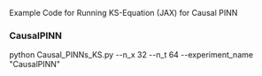 Example Code for Running KS-Equation (JAX) for Causal PINN

### CausalPINN
python Causal_PINNs_KS.py --n_x 32 --n_t 64 --experiment_name "CausalPINN"